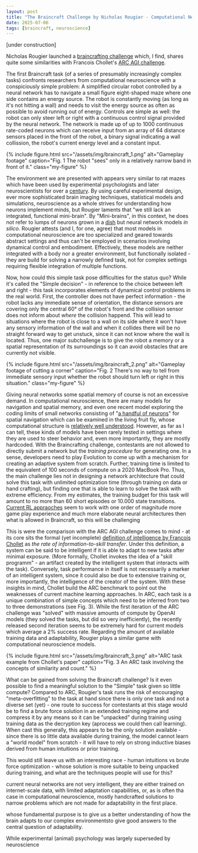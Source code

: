 ```yaml
---
layout: post
title: "The Braincraft Challenge by Nicholas Rougier - Computational Neuroscience's ARC AGI challenge"
date: 2025-07-06
tags: [braincraft, neuroscience]
---
```


[under construction]

Nicholas Rougier launched a [braincrafting challenge](https://github.com/rougier/braincraft) which, I find, shares quite some similarities with Francois Chollet's [ARC AGI challenge](https://arcprize.org/).

The first Braincraft task (of a series of presumably increasingly complex tasks) confronts researchers from computational neuroscience with a conspiciously simple problem: A simplified circular robot controlled by a neural network has to navigate a small figure eight-shaped maze where one side contains an energy source. The robot is constantly moving (as long as it's not hitting a wall) and needs to visit the energy source as often as possible to avoid running out of energy. Controls are simple as well: the robot can only steer left or right with a continuous control signal provided by the neural network. The network is made up of up to 1000 continuous rate-coded neurons which can receive input from an array of 64 distance sensors placed in the front of the robot, a binary signal indicating a wall collission, the robot's current energy level and a constant input. 

{% include figure.html
   src="/assets/img/braincraft_1.png"
   alt="Gameplay footage"
   caption="Fig. 1  The robot \"sees\" only in a relatively narrow band in front of it."
   class="my-figure"
%}

The environment we are presented with appears very similar to rat mazes which have been used by experimental psychologists and later neuroscientists for over a [century](https://en.wikipedia.org/wiki/W._S._Small#Implications_of_maze_learning_and_rats). By using careful experimental design, ever more sophisticated brain imaging techniques, statistical models and simulations, neuroscience as a whole strives for understanding how neurons implement minds, but Rougier laments that "we still lack an integrated, functional mini-brain". By "Mini-brains", in this context, he does not refer to lumps of neurons grown in a [dish](https://doi.org/10.1016/j.neuron.2022.09.001) but neural network models *in silico*. Rougier attests (and I, for one, agree) that most models in computational neuroscience are too specialized and geared towards abstract settings and thus can't be employed in scenarios involving dynamical control and embodiment. Effectively, these models are neither integrated with a body nor a greater environment, but functionally isolated - they are build for solving a narrowly defined task, not for complex settings requiring flexible integration of multiple functions.

Now, how could this simple task pose difficulties for the status quo? While it's called the "Simple decision" - in reference to the choice between left and right - this task incorporates elements of dynamical control problems in the real world. First, the controller does not have perfect information - the robot lacks any immediate sense of orientation, the distance sensors are covering only the central 60° of the robot's front and the collision sensor does not inform about *where* the collision happend. This will lead to situations where the robot is close to a wall on its side where it won't have any sensory information of the wall and when it collides there will be no straight forward way to get unstuck, since it can not know where the wall is located. Thus, one major subchallenge is to give the robot a memory or a spatial representation of its surroundings so it can avoid obstacles that are currently not visible.

{% include figure.html
   src="/assets/img/braincraft_2.png"
   alt="Gameplay footage of cutting a corner"
   caption="Fig. 2  There's no way to tell from immediate sensory input whether the robot should turn left or right in this situation."
   class="my-figure"
%}

Giving neural networks some spatial memory of course is not an excessive demand. In computational neuroscience, there are many models for navigation and spatial memory, and even one recent model exploring the coding limits of small networks consisting of "[a handful of neurons](https://doi.org/10.1038/s41593-024-01766-5)" for spatial navigation which can be examined in the living fruit fly, whose computational structure is [relatively well understood](https://doi.org/10.1016/j.conb.2021.12.001). However, as far as I can tell, these kinds of models have been rarely tested in settings where they are used to steer behavior and, even more importantly, they are mostly hardcoded. With the Braincrafting challenge, contestants are not allowed to directly submit a network but the *training procedure* for generating one. In a sense, developers need to play Evolution to come up with a mechanism for creating an adaptive system from scratch. Further, training time is limited to the equivalent of 100 seconds of compute on a 2020 MacBook Pro. Thus, the main challenge lies not in designing a network architecture that could solve this task with unlimited optimization time (through training on data or hand crafting), but finding one that is able to learn to solve the task with extreme efficiency. From my estimates, the training budget for this task will amount to no more than 60 short episodes or 10.000 state transitions. [Current RL appraoches](https://doi.org/10.48550/arXiv.2111.00210) seem to work with one order of magnitude more game play experience and much more elaborate neural architectures then what is allowed in Braincraft, so this will be challenging

This is were the comparison with the ARC AGI challenge comes to mind - at its core sits the formal (yet incomplete) [definition of intelligence by Francois Chollet](https://doi.org/10.48550/arXiv.1911.01547) as *the rate of information-to-skill transfer*. Under this definition, a system can be said to be intelligent if it is able to adapt to new tasks after minimal exposure. (More formally, Chollet invokes the idea of a "skill programm" - an artifact created by the intelligent system that interacts with the task). Conversely, task performance in itself is not necessarily a marker of an intelligent system, since it could also be due to extensive training or, more importantly, the intelligence of the creator of the system. With these insights in mind, Chollet build the ARC benchmark to point out the weaknesses of current machine learning approaches. In ARC, each task is a unique combination of simple concepts which need to be inferred from two to three demonstrations (see Fig. 3). While the first iteration of the ARC challenge was "solved" with massive amounts of compute by OpenAI models (they solved the tasks, but did so very inefficiently), the recently released second iteration seems to be extremely hard for current models which average a 2% success rate. Regarding the amount of available training data and adaptability, Rougier plays a similar game with computational neuroscience models.

{% include figure.html
   src="/assets/img/braincraft_3.png"
   alt="ARC task example from Chollet's paper"
   caption="Fig. 3  An ARC task involving the concepts of similarity and count."
%}

What can be gained from solving the Braincraft challenge? Is it even possible to find a meaningful solution to the "Simple" task given so little compute? Compared to ARC, Rougier's task runs the risk of encouraging "meta-overfitting" to the task at hand since there is only one task and not a diverse set (yet) - one route to success for contestants at this stage would be to find a brute force solution in an extended training regime and compress it by any means so it can be "unpacked" during training using training data as the decryption key (aprocess we could then call learning). When cast this generally, this appears to be the only solution available - since there is so little data available during training, the model cannot learn a "world model" from scratch - it will have to rely on strong inductive biases derived from human intuitions or prior training.

This would still leave us with an interesting race - human intuitions vs brute force optimization - whose solution is more suitable to being unpacked during training, and what are the techniques people will use for this?


current neural networks are not very intelligent, they are either trained on internet-scale data, with limited adaptation capabilities, or, as is often tha case in computational neuroscience, mostly handcrafted solutions to narrow problems which are not made for adaptability in the first place. 


whose fundamental purpose is to give us a better understanding of how the brain adapts to our complex environmentsto give good answers to the central question of adaptability.


While experimental (animal) psychology was largely superseded by neuroscience 
